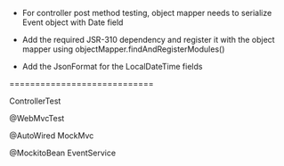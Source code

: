 - For controller post method testing, object mapper needs to serialize Event object with Date field

- Add the required JSR-310 dependency and register it with the object mapper using objectMapper.findAndRegisterModules()

- Add the JsonFormat for the LocalDateTime fields

============================

ControllerTest

@WebMvcTest

@AutoWired
MockMvc

@MockitoBean
EventService
